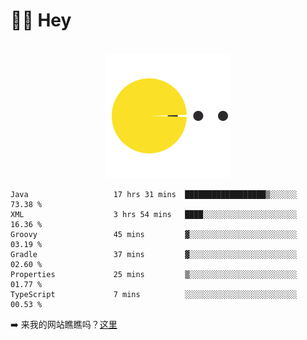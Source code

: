 
# 👋🏻 Hey
<div align="center">
	<br>
	<img src="https://raw.githubusercontent.com/Aniket965/Aniket965/master/pacman.svg?sanitize=true" width="200" height="200">
	<br>
</div>

<!--START_SECTION:waka-->

```text
Java                   17 hrs 31 mins  ██████████████████▒░░░░░░   73.38 %
XML                    3 hrs 54 mins   ████░░░░░░░░░░░░░░░░░░░░░   16.36 %
Groovy                 45 mins         ▓░░░░░░░░░░░░░░░░░░░░░░░░   03.19 %
Gradle                 37 mins         ▓░░░░░░░░░░░░░░░░░░░░░░░░   02.60 %
Properties             25 mins         ▒░░░░░░░░░░░░░░░░░░░░░░░░   01.77 %
TypeScript             7 mins          ░░░░░░░░░░░░░░░░░░░░░░░░░   00.53 %
```

<!--END_SECTION:waka-->

 ➡️  来我的网站瞧瞧吗？[这里](https://www.shaolongfei.com)
